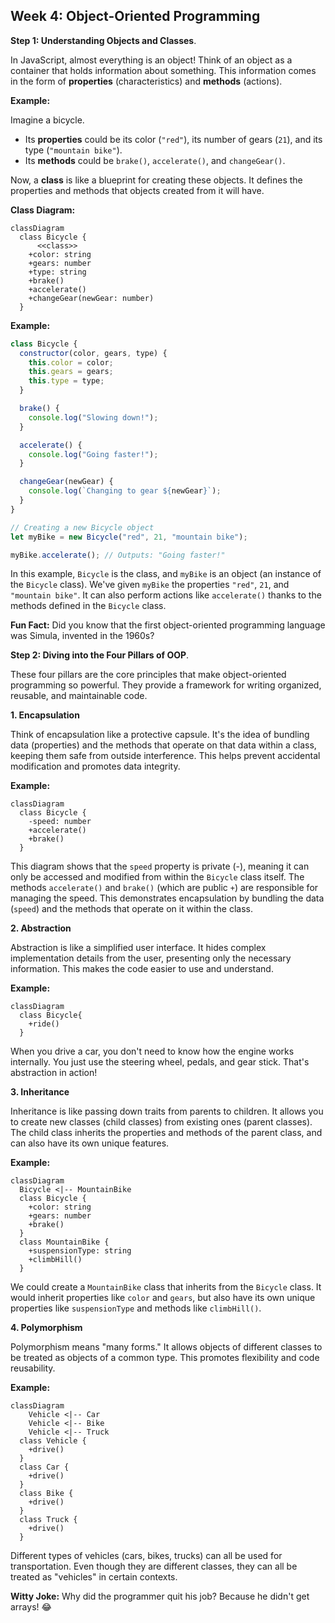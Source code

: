 ## Week 4: Object-Oriented Programming
**Step 1: Understanding Objects and Classes**.

In JavaScript, almost everything is an object! Think of an object as a container that holds information about something. This information comes in the form of **properties** (characteristics) and **methods** (actions).

**Example:**

Imagine a bicycle.  

*   Its **properties** could be its color (`"red"`), its number of gears (`21`), and its type (`"mountain bike"`). 
*   Its **methods** could be `brake()`, `accelerate()`, and `changeGear()`.

Now, a **class** is like a blueprint for creating these objects. It defines the properties and methods that objects created from it will have.

**Class Diagram:**
```mermaid
classDiagram
  class Bicycle {
      <<class>>
    +color: string
    +gears: number
    +type: string
    +brake()
    +accelerate()
    +changeGear(newGear: number)
  }
```

**Example:**

```javascript
class Bicycle {
  constructor(color, gears, type) {
    this.color = color;
    this.gears = gears;
    this.type = type;
  }

  brake() {
    console.log("Slowing down!"); 
  }

  accelerate() {
    console.log("Going faster!");
  }

  changeGear(newGear) {
    console.log(`Changing to gear ${newGear}`);
  }
}

// Creating a new Bicycle object
let myBike = new Bicycle("red", 21, "mountain bike");

myBike.accelerate(); // Outputs: "Going faster!"
```

In this example, `Bicycle` is the class, and `myBike` is an object (an instance of the `Bicycle` class). We've given `myBike` the properties `"red"`, `21`, and `"mountain bike"`. It can also perform actions like `accelerate()` thanks to the methods defined in the `Bicycle` class.

**Fun Fact:** Did you know that the first object-oriented programming language was Simula, invented in the 1960s?


**Step 2: Diving into the Four Pillars of OOP**.

These four pillars are the core principles that make object-oriented programming so powerful. They provide a framework for writing organized, reusable, and maintainable code.

**1. Encapsulation**

Think of encapsulation like a protective capsule. It's the idea of bundling data (properties) and the methods that operate on that data within a class, keeping them safe from outside interference. This helps prevent accidental modification and promotes data integrity.

**Example:**

```mermaid
classDiagram
  class Bicycle {
    -speed: number
    +accelerate()
    +brake()
  }
```
This diagram shows that the `speed` property is private (-), meaning it can only be accessed and modified from within the `Bicycle` class itself. The methods `accelerate()` and `brake()` (which are public `+`) are responsible for managing the speed. This demonstrates encapsulation by bundling the data (`speed`) and the methods that operate on it within the class.

**2. Abstraction**

Abstraction is like a simplified user interface. It hides complex implementation details from the user, presenting only the necessary information. This makes the code easier to use and understand.

**Example:**
```mermaid
classDiagram
  class Bicycle{
    +ride()
  }
```

When you drive a car, you don't need to know how the engine works internally. You just use the steering wheel, pedals, and gear stick. That's abstraction in action!

**3. Inheritance**

Inheritance is like passing down traits from parents to children. It allows you to create new classes (child classes) from existing ones (parent classes). The child class inherits the properties and methods of the parent class, and can also have its own unique features.

**Example:**
```mermaid
classDiagram
  Bicycle <|-- MountainBike
  class Bicycle {
    +color: string
    +gears: number
    +brake()
  }
  class MountainBike {
    +suspensionType: string
    +climbHill()
  }
```

We could create a `MountainBike` class that inherits from the `Bicycle` class. It would inherit properties like `color` and `gears`, but also have its own unique properties like `suspensionType` and methods like `climbHill()`.

**4. Polymorphism**

Polymorphism means "many forms." It allows objects of different classes to be treated as objects of a common type. This promotes flexibility and code reusability.

**Example:**
```mermaid
classDiagram
    Vehicle <|-- Car
    Vehicle <|-- Bike
    Vehicle <|-- Truck
  class Vehicle {
    +drive()
  }
  class Car {
    +drive()
  }
  class Bike {
    +drive()
  }
  class Truck {
    +drive()
  }
```

Different types of vehicles (cars, bikes, trucks) can all be used for transportation. Even though they are different classes, they can all be treated as "vehicles" in certain contexts.

**Witty Joke:** Why did the programmer quit his job? Because he didn't get arrays! 😂

